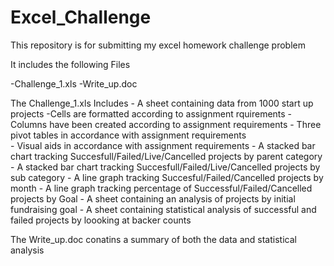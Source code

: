 # Excel_Challenge
This repository is for submitting my excel homework challenge problem

It includes the following Files
  
  -Challenge_1.xls
  -Write_up.doc 

The Challenge_1.xls Includes
    - A sheet containing data from 1000 start up projects 
        -Cells are formatted according to assignment rquirements
        - Columns have been created according to assignment requirements
    - Three pivot tables in accordance with assignment requirements  
    - Visual aids in accordance with assignment requirements
        - A stacked bar chart tracking Succesfull/Failed/Live/Cancelled projects by parent category
        - A stacked bar chart tracking Succesfull/Failed/Live/Cancelled projects by sub category
        - A line graph tracking Succesful/Failed/Cancelled projects by month
        - A line graph tracking percentage of Successful/Failed/Cancelled projects by Goal
    - A sheet containing an analysis of projects by initial fundraising goal
    - A sheet containing statistical analysis of successful and failed projects by loooking at backer counts

 The Write_up.doc conatins a summary of both the data and statistical analysis   
